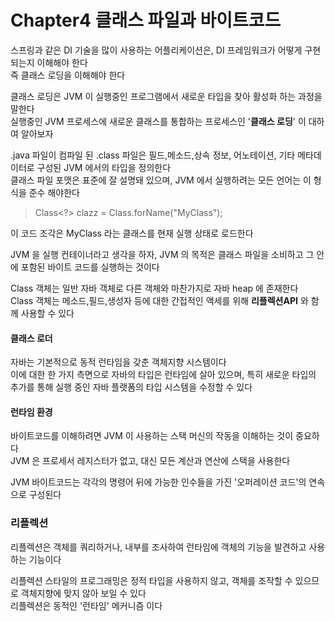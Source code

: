 # Chapter4 클래스 파일과 바이트코드
스프링과 같은 DI 기술을 많이 사용하는 어플리케이션은, DI 프레임워크가 어떻게 구현되는지 이해해야 한다 <br>
즉 클래스 로딩을 이해해야 한다 <br>

클래스 로딩은 JVM 이 실행중인 프로그램에서 새로운 타입을 찾아 활성화 하는 과정을 말한다 <br>
실행중인 JVM 프로세스에 새로운 클래스를 통합하는 프로세스인 '**클래스 로딩**' 이 대하여 알아보자 <br>

.java 파일이 컴파일 된 .class 파일은 필드,메소드,상속 정보, 어노테이션, 기타 메타데이터로 구성된 JVM 에서의 타입을 정의한다 <br>
클래스 파일 포맷은 표준에 잘 설명돼 있으며, JVM 에서 실행하려는 모든 언어는 이 형식을 준수 해야한다 <br>

> Class<?> clazz = Class.forName("MyClass");

이 코드 조각은 MyClass 라는 클래스를 현재 실행 상태로 로드한다 <br>

JVM 을 실행 컨테이너라고 생각을 하자, JVM 의 목적은 클래스 파일을 소비하고 그 안에 포함된 바이트 코드를 실행하는 것이다 <br>

Class 객체는 일반 자바 객체로 다른 객체와 마찬가지로 자바 heap 에 존재한다 <br>
Class 객체는 메소드,필드,생성자 등에 대한 간접적인 액세를 위해 **리플렉션API** 와 함께 사용할 수 있다 <br>

#### 클래스 로더
자바는 기본적으로 동적 런타임을 갖춘 객체지향 시스템이다 <br>
이에 대한 한 가지 측면으로 자바의 타입은 런타임에 살아 있으며, 특히 새로운 타입의 추가를 통해 실행 중인 자바 플랫폼의 타입 시스템을 수정할 수 있다 <br>


#### 런타임 환경
바이트코드를 이해하려면 JVM 이 사용하는 스택 머신의 작동을 이해하는 것이 중요하다 <br>
JVM 은 프로세서 레지스터가 없고, 대신 모든 계산과 연산에 스택을 사용한다 <br>

JVM 바이트코드는 각각의 명령어 뒤에 가능한 인수들을 가진 '오퍼레이션 코드'의 연속으로 구성된다 <br>

### 리플렉션
리플렉션은 객체를 쿼리하거나, 내부를 조사하여 런타임에 객체의 기능을 발견하고 사용하는 기능이다 <br>

리플렉션 스타일의 프로그래밍은 정적 타입을 사용하지 않고, 객체를 조작할 수 있으므로 객체지향에 맞지 않아 보일 수 있다 <br>
리플렉션은 동적인 '런타임' 메커니즘 이다 <br>


















































